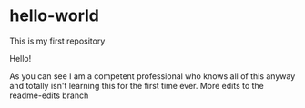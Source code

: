# hello-world
This is my first repository

Hello! 

As you can see I am a competent professional who knows all of this anyway and totally isn't learning this for the first time ever.
More edits to the readme-edits branch
